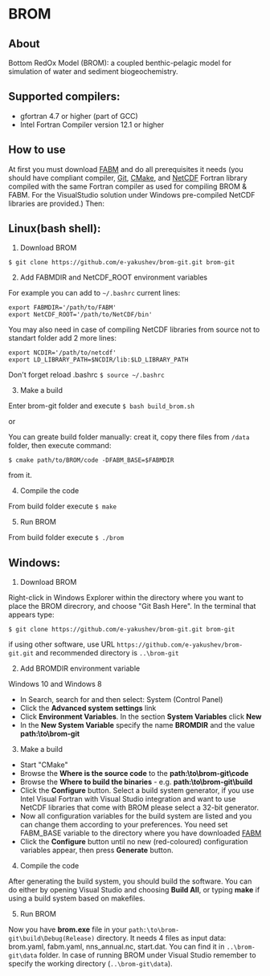 # BROM
## About
Bottom RedOx Model (BROM): a coupled benthic-pelagic model for simulation of water and sediment biogeochemistry.

## Supported compilers:
* gfortran 4.7 or higher (part of GCC)
* Intel Fortran Compiler version 12.1 or higher

## How to use
At first you must download [FABM] and do all prerequisites it needs (you should have compliant compiler, [Git], [CMake], and [NetCDF] Fortran library compiled with the same Fortran compiler as used for compiling BROM & FABM. For the VisualStudio solution under Windows pre-compiled NetCDF libraries are provided.) Then:

## Linux(bash shell):
1. Download BROM

  `$ git clone https://github.com/e-yakushev/brom-git.git brom-git`

2. Add FABMDIR and NetCDF_ROOT environment variables

  For example you can add to `~/.bashrc` current lines:

  ```
  export FABMDIR='/path/to/FABM'
  export NetCDF_ROOT='/path/to/NetCDF/bin'
  ```

  You may also need in case of compiling NetCDF libraries from source not to standart folder add 2 more lines:

  ```
  export NCDIR='/path/to/netcdf'
  export LD_LIBRARY_PATH=$NCDIR/lib:$LD_LIBRARY_PATH
  ```

  Don't forget reload .bashrc `$ source ~/.bashrc`

3. Make a build 

  Enter brom-git folder and execute `$ bash build_brom.sh`

  or

  You can greate build folder manually: creat it, copy there files from `/data` folder, then execute command:

  `$ cmake path/to/BROM/code -DFABM_BASE=$FABMDIR`

  from it.

4. Compile the code

  From build folder execute `$ make`

5. Run BROM

  From build folder execute `$ ./brom`

## Windows:

1. Download BROM

  Right-click in Windows Explorer within the directory where you want to place the BROM direcrory, and choose "Git Bash Here". In the terminal that appears type:

  `$ git clone https://github.com/e-yakushev/brom-git.git brom-git`

  if using other software, use URL `https://github.com/e-yakushev/brom-git.git` and recommended directory is `..\brom-git`

2. Add BROMDIR environment variable

  Windows 10 and Windows 8

  * In Search, search for and then select: System (Control Panel)
  * Click the **Advanced system settings** link
  * Click **Environment Variables**. In the section **System Variables** click **New**
  * In the **New System Variable** specify the name **BROMDIR** and the value **path:\to\brom-git**

3. Make a build

  * Start "CMake"
  * Browse the **Where is the source code** to the **path:\to\brom-git\code**
  * Browse the **Where to build the binaries** - e.g. **path:\to\brom-git\build**
  * Click the **Configure** button. Select a build system generator, if you use Intel Visual Fortran with Visual Studio integration and want to use NetCDF libraries that come with BROM please select a 32-bit generator.
  * Now all configuration variables for the build system are listed and you can change them according to your preferences. You need set FABM_BASE variable to the directory where you have downloaded [FABM]
  * Click the **Configure** button until no new (red-coloured) configuration variables appear, then press **Generate** button.

4. Compile the code

  After generating the build system, you should build the software. You can do either by opening Visual Studio and choosing **Build All**, or typing **make** if using a build system based on makefiles.

5. Run BROM

  Now you have **brom.exe** file in your `path:\to\brom-git\build\Debug(Release)` directory. It needs 4 files as input data: brom.yaml, fabm.yaml, nns_annual.nc, start.dat. You can find it in `..\brom-git\data` folder. In case of running BROM under Visual Studio remember to specify the working directory (`..\brom-git\data`).

[Git]:https://git-scm.com/downloads
[FABM]:http://fabm.net
[CMake]:https://cmake.org/
[NetCDF]:http://www.unidata.ucar.edu/software/netcdf/docs/getting_and_building_netcdf.html
